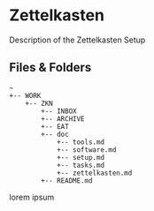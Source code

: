 # Zettelkasten

Description of the Zettelkasten Setup

## Files & Folders

```
~
+-- WORK
    +-- ZKN
        +-- INBOX
        +-- ARCHIVE
        +-- EAT
        +-- doc
            +-- tools.md
            +-- software.md
            +-- setup.md
            +-- tasks.md
            +-- zettelkasten.md
        +-- README.md
```

lorem ipsum
